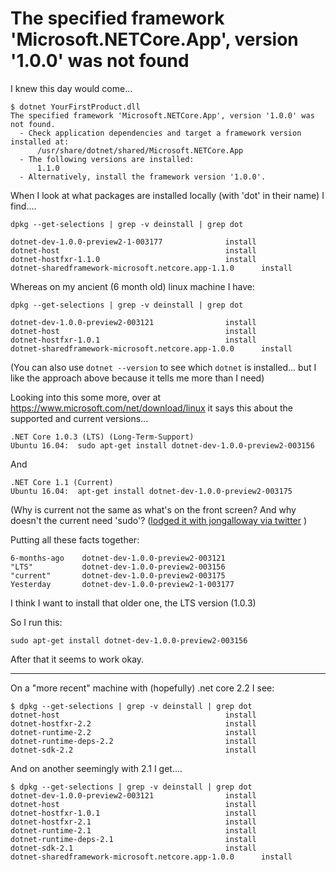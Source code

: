 ﻿# The specified framework 'Microsoft.NETCore.App', version '1.0.0' was not found

I knew this day would come...

    $ dotnet YourFirstProduct.dll
    The specified framework 'Microsoft.NETCore.App', version '1.0.0' was not found.
      - Check application dependencies and target a framework version installed at:
          /usr/share/dotnet/shared/Microsoft.NETCore.App
      - The following versions are installed:
          1.1.0
      - Alternatively, install the framework version '1.0.0'.

When I look at what packages are installed locally (with 'dot' in their name) I find....

    dpkg --get-selections | grep -v deinstall | grep dot

    dotnet-dev-1.0.0-preview2-1-003177              install
    dotnet-host                                     install
    dotnet-hostfxr-1.1.0                            install
    dotnet-sharedframework-microsoft.netcore.app-1.1.0      install

Whereas on my ancient (6 month old) linux machine I have:

    dpkg --get-selections | grep -v deinstall | grep dot

    dotnet-dev-1.0.0-preview2-003121                install
    dotnet-host                                     install
    dotnet-hostfxr-1.0.1                            install
    dotnet-sharedframework-microsoft.netcore.app-1.0.0      install

(You can also use `dotnet --version` to see which `dotnet` is installed... but I like the approach above because it tells me more than I need)

Looking into this some more, over at <https://www.microsoft.com/net/download/linux> it says this about the supported and current versions...

    .NET Core 1.0.3 (LTS) (Long-Term-Support)
    Ubuntu 16.04:  sudo apt-get install dotnet-dev-1.0.0-preview2-003156

And

    .NET Core 1.1 (Current)
    Ubuntu 16.04:  apt-get install dotnet-dev-1.0.0-preview2-003175

(Why is current not the same as what's on the front screen? And why doesn't the current need 'sudo'? ([lodged it with jongalloway via twitter](https://twitter.com/secretGeek/status/823712625942896640) )

Putting all these facts together:

    6-months-ago    dotnet-dev-1.0.0-preview2-003121
    "LTS"           dotnet-dev-1.0.0-preview2-003156
    "current"       dotnet-dev-1.0.0-preview2-003175
    Yesterday       dotnet-dev-1.0.0-preview2-1-003177

I think I want to install that older one, the LTS version (1.0.3)

So I run this:

	sudo apt-get install dotnet-dev-1.0.0-preview2-003156

After that it seems to work okay.

---

On a "more recent" machine with (hopefully) .net core 2.2 I see:

	$ dpkg --get-selections | grep -v deinstall | grep dot
	dotnet-host                                     install
	dotnet-hostfxr-2.2                              install
	dotnet-runtime-2.2                              install
	dotnet-runtime-deps-2.2                         install
	dotnet-sdk-2.2                                  install

And on another seemingly with 2.1 I get....

	$ dpkg --get-selections | grep -v deinstall | grep dot
	dotnet-dev-1.0.0-preview2-003121                install
	dotnet-host                                     install
	dotnet-hostfxr-1.0.1                            install
	dotnet-hostfxr-2.1                              install
	dotnet-runtime-2.1                              install
	dotnet-runtime-deps-2.1                         install
	dotnet-sdk-2.1                                  install
	dotnet-sharedframework-microsoft.netcore.app-1.0.0      install
